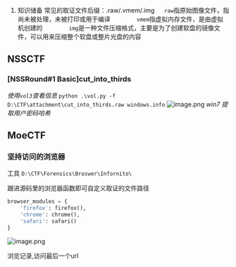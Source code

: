 1. 知识储备
常见的取证文件后缀：.raw/.vmem/.img
	  `raw`指原始图像文件，指尚未被处理，未被打印或用于编译
    `vmem`指虚拟内存文件，是由虚拟机创建的
    `img`是一种文件压缩格式，主要是为了创建软盘的镜像文件，可以用来压缩整个软盘或整片光盘的内容


## NSSCTF
### [NSSRound#1 Basic]cut_into_thirds
*使用`vol3`查看信息*
`python .\vol.py -f D:\CTF\attachment\cut_into_thirds.raw windows.info`
![image.png](https://gitee.com/leiye87/typora_picture/raw/master/20230827212917.png)
*win7*
*提取用户密码哈希*

## MoeCTF
### 坚持访问的浏览器
工具
`D:\CTF\Forensics\Broswer\Infornito\`

跟进源码里的浏览器函数即可自定义取证的文件路径
```python
browser_modules = {
    'firefox': firefox(), 
    'chrome': chrome(), 
    'safari': safari()
}
```

![image.png](https://gitee.com/leiye87/typora_picture/raw/master/20231010230242.png)

浏览记录,访问最后一个url
